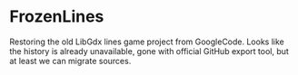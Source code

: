 # FrozenLines
Restoring the old LibGdx lines game project from GoogleCode.
Looks like the history is already unavailable, gone with official GitHub export tool, but at least we can migrate sources.
